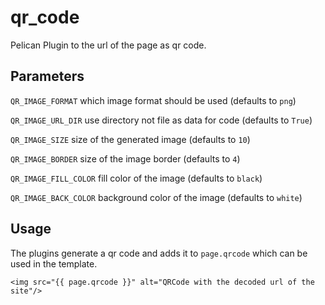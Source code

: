 # qr_code

Pelican Plugin to the url of the page as qr code.

## Parameters

`QR_IMAGE_FORMAT` which image format should be used (defaults to `png`)

`QR_IMAGE_URL_DIR` use directory not file as data for code (defaults to `True`)

`QR_IMAGE_SIZE` size of the generated image (defaults to `10`)

`QR_IMAGE_BORDER` size of the image border (defaults to `4`)

`QR_IMAGE_FILL_COLOR` fill color of the image (defaults to `black`)

`QR_IMAGE_BACK_COLOR` background color of the image (defaults to `white`)
## Usage

The plugins generate a qr code and adds it to `page.qrcode` which can be used in the template.

```
<img src="{{ page.qrcode }}" alt="QRCode with the decoded url of the site"/>
```
